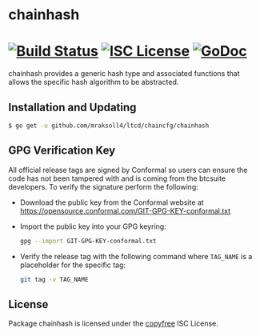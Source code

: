 chainhash
=========

[![Build Status](http://img.shields.io/travis/btcsuite/ltcd.svg)](https://travis-ci.org/mraksoll4/ltcd)
[![ISC License](http://img.shields.io/badge/license-ISC-blue.svg)](http://copyfree.org)
[![GoDoc](https://img.shields.io/badge/godoc-reference-blue.svg)](http://godoc.org/github.com/mraksoll4/ltcd/chaincfg/chainhash)
=======

chainhash provides a generic hash type and associated functions that allows the
specific hash algorithm to be abstracted.

## Installation and Updating

```bash
$ go get -u github.com/mraksoll4/ltcd/chaincfg/chainhash
```

## GPG Verification Key

All official release tags are signed by Conformal so users can ensure the code
has not been tampered with and is coming from the btcsuite developers.  To
verify the signature perform the following:

- Download the public key from the Conformal website at
  https://opensource.conformal.com/GIT-GPG-KEY-conformal.txt

- Import the public key into your GPG keyring:
  ```bash
  gpg --import GIT-GPG-KEY-conformal.txt
  ```

- Verify the release tag with the following command where `TAG_NAME` is a
  placeholder for the specific tag:
  ```bash
  git tag -v TAG_NAME
  ```

## License

Package chainhash is licensed under the [copyfree](http://copyfree.org) ISC
License.
